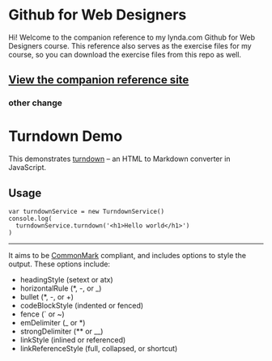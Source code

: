 Github for Web Designers
========================

Hi! Welcome to the companion reference to my lynda.com Github for Web Designers course. This reference also serves as the exercise files for my course, so you can download the exercise files from this repo as well.

## [View the companion reference site](https://github.com/goomus/github-for-web-designers2)


###  other change

Turndown Demo
=============

This demonstrates [turndown](https://github.com/domchristie/turndown) – an HTML to Markdown converter in JavaScript.

Usage
-----

    var turndownService = new TurndownService()
    console.log(
      turndownService.turndown('<h1>Hello world</h1>')
    )

* * *

It aims to be [CommonMark](http://commonmark.org/) compliant, and includes options to style the output. These options include:

*   headingStyle (setext or atx)
*   horizontalRule (*, -, or _)
*   bullet (*, -, or +)
*   codeBlockStyle (indented or fenced)
*   fence (` or ~)
*   emDelimiter (_ or *)
*   strongDelimiter (** or __)
*   linkStyle (inlined or referenced)
*   linkReferenceStyle (full, collapsed, or shortcut)
